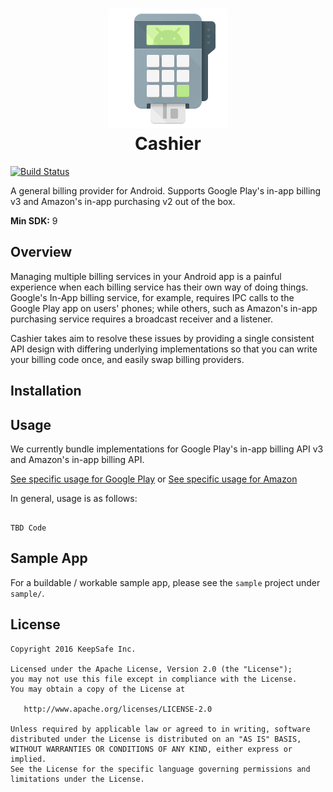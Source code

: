 <h1 align="center">
	<img src=".github/ic_launcher.png" alt="Cashier"><br/>
	Cashier 
</h1>

[![Build Status](https://travis-ci.com/KeepSafe/Cashier.svg?token=GKHJnCCyj3zqzwTu3uMu&branch=master)](https://travis-ci.com/KeepSafe/Cashier)

A general billing provider for Android. Supports Google Play's in-app billing v3 and Amazon's in-app purchasing v2 out of the box.

**Min SDK:** 9

## Overview

Managing multiple billing services in your Android app is a painful experience when each billing service has their own way of doing things. Google's In-App billing service, for example, requires IPC calls to the Google Play app on users' phones; while others, such as Amazon's in-app purchasing service requires a broadcast receiver and a listener.

Cashier takes aim to resolve these issues by providing a single consistent API design with differing underlying implementations so that you can write your billing code once, and easily swap billing providers.

## Installation

## Usage

We currently bundle implementations for Google Play's in-app billing API v3 and Amazon's in-app billing API.

[See specific usage for Google Play](#soon) or [See specific usage for Amazon](#soon)

In general, usage is as follows:
```

TBD Code

```

## Sample App

For a buildable / workable sample app, please see the `sample` project under `sample/`.

## License

    Copyright 2016 KeepSafe Inc.

    Licensed under the Apache License, Version 2.0 (the "License");
    you may not use this file except in compliance with the License.
    You may obtain a copy of the License at

       http://www.apache.org/licenses/LICENSE-2.0

    Unless required by applicable law or agreed to in writing, software
    distributed under the License is distributed on an "AS IS" BASIS,
    WITHOUT WARRANTIES OR CONDITIONS OF ANY KIND, either express or implied.
    See the License for the specific language governing permissions and
    limitations under the License.
